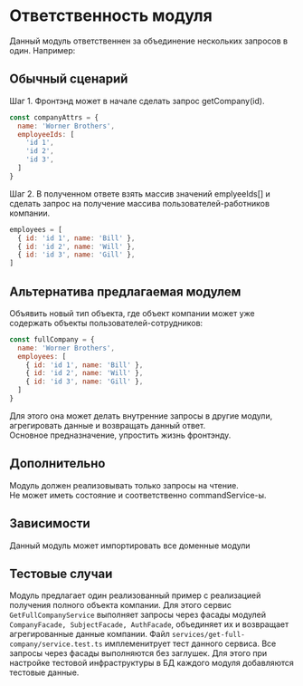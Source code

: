 # Ответственность модуля
Данный модуль ответственнен за объединение нескольких запросов в один. Например:

## Обычный сценарий
Шаг 1. Фронтэнд может в начале сделать запрос getCompany(id).
```js
const companyAttrs = {
  name: 'Worner Brothers',
  employeeIds: [
    'id 1',
    'id 2',
    'id 3',
  ]
}
```
Шаг 2. В полученном ответе взять массив значений emplyeeIds[] и сделать запрос на получение массива пользователей-работников компании.
```js
employees = [
  { id: 'id 1', name: 'Bill' },
  { id: 'id 2', name: 'Will' },
  { id: 'id 3', name: 'Gill' },
]
```

## Альтернатива предлагаемая модулем

Объявить новый тип объекта, где объект компании может уже содержать объекты пользователей-сотрудников:
```js
const fullCompany = {
  name: 'Worner Brothers',
  employees: [
    { id: 'id 1', name: 'Bill' },
    { id: 'id 2', name: 'Will' },
    { id: 'id 3', name: 'Gill' },
  ]
}
```

Для этого она может делать внутренние запросы в другие модули, агрегировать данные и возвращать данный ответ.  
Основное предназначение, упростить жизнь фронтэнду.

## Дополнительно
Модуль должен реализовывать только запросы на чтение.  
Не может иметь состояние и соответственно commandService-ы.

## Зависимости
Данный модуль может импортировать все доменные модули

## Тестовые случаи
Модуль предлагает один реализованный пример с реализацией получения полного объекта компании.
Для этого сервис `GetFullCompanyService` выполняет запросы через фасады модулей `CompanyFacade, SubjectFacade, AuthFacade`, объединяет их и возвращает агрегированные данные компании.
Файл `services/get-full-company/service.test.ts` имплеменитрует тест данного сервиса. Все запросы через фасады выполняются без заглушек. Для этого при настройке тестовой инфраструктуры в БД каждого модуля добавляются тестовые данные. 
